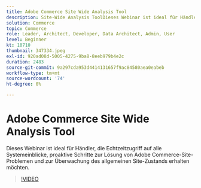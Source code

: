 ```yaml
---
title: Adobe Commerce Site Wide Analysis Tool
description: Site-Wide Analysis ToolDieses Webinar ist ideal für Händler, die Echtzeitzugriff auf alle Systemeinblicke erhalten möchten, proaktive Schritte zum Beheben von Problemen mit Adobe Commerce-Websites und zum Überwachen des allgemeinen Site-Zustands.
solution: Commerce
topic: Commerce
role: Leader, Architect, Developer, Data Architect, Admin, User
level: Beginner
kt: 10710
thumbnail: 347334.jpeg
exl-id: 920ad08d-5005-4275-9ba8-8eeb979b4e2c
duration: 2483
source-git-commit: 9a297cda953d4414131657f9ac84580aea0eabeb
workflow-type: tm+mt
source-wordcount: '74'
ht-degree: 0%

---
```


# Adobe Commerce Site Wide Analysis Tool

Dieses Webinar ist ideal für Händler, die Echtzeitzugriff auf alle Systemeinblicke, proaktive Schritte zur Lösung von Adobe Commerce-Site-Problemen und zur Überwachung des allgemeinen Site-Zustands erhalten möchten.

>[!VIDEO](https://video.tv.adobe.com/v/347334/?quality=12&learn=on)
